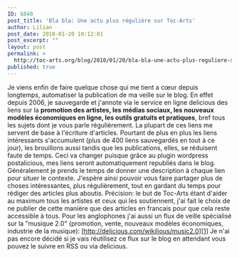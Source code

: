```yaml
---
ID: 6840
post_title: 'Bla bla: Une actu plus régulière sur Toc-Arts'
author: Lilian
post_date: 2010-01-20 10:12:01
post_excerpt: ""
layout: post
permalink: >
  http://toc-arts.org/blog/2010/01/20/bla-bla-une-actu-plus-reguliere-sur-toc-arts/
published: true
---
```

Je viens enfin de faire quelque chose qui me tient a cœur depuis longtemps, automatiser la publication de ma veille sur le blog. En effet depuis 2006, je sauvegarde et j'annote via le service en ligne delicious des liens sur la **promotion des artistes, les médias sociaux, les nouveaux modèles économiques en ligne, les outils gratuits et pratiques**, bref tous les sujets dont je vous parle régulièrement. La plupart de ces liens me servent de base à l'écriture d'articles. Pourtant de plus en plus les liens intéressants s'accumulent (plus de 400 liens sauvegardés en tout à ce jour), les brouillons aussi tandis que les publications, elles, se réduisent faute de temps. Ceci va changer puisque grâce au plugin wordpress postalicious, mes liens seront automatiquement republiés dans le blog. Généralement je prends le temps de donner une description à chaque lien pour situer le contexte. J'espère ainsi pouvoir vous faire partager plus de choses intéressantes, plus régulièrement, tout en gardant du temps pour rédiger des articles plus aboutis. Précision: le but de Toc-Arts étant d'aider au maximum tous les artistes et ceux qui les soutiennent, j'ai fait le choix de ne publier de cette manière que des articles en francais pour que cela reste accessible à tous. Pour les anglophones j'ai aussi un flux de veille spécialisé sur la "musique 2.0" (promotion, vente, nouveaux modèles économiques, industrie de la musique): [http://delicious.com/wikilious/music2.0][1] Je n'ai pas encore décidé si je vais réutilisez ce flux sur le blog en attendant vous pouvez le suivre en RSS ou via delicious.

 [1]: http://delicious.com/wikilious/music2.0 "music 2.0"